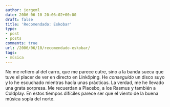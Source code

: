 ```yaml
---
author: jorgeml
date: 2006-06-10 20:06:02+00:00
draft: false
title: 'Recomendado: Eskobar'
type: 
- post
- posts
comments: true
url: /2006/06/10/recomendado-eskobar/
tags:
- música
---
```


No me refiero al del carro, que me parece cutre, sino a la banda sueca que tuve el placer de ver en directo en Linköping. He _conseguido_ un disco suyo y lo he escuchado mientras hacía unas prácticas. La verdad, me he llevado una grata sorpresa. Me recuerdan a Placebo, a los Rasmus y también a Coldplay. En estos tiempos difíciles parece ser que el viento de la buena música sopla del norte.
